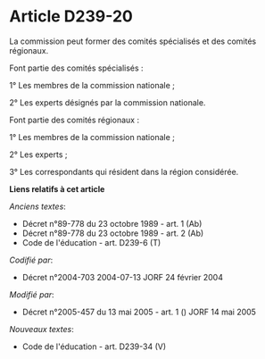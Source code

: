 # Article D239-20

La commission peut former des comités spécialisés et des comités régionaux.

Font partie des comités spécialisés :

1° Les membres de la commission nationale ;

2° Les experts désignés par la commission nationale.

Font partie des comités régionaux :

1° Les membres de la commission nationale ;

2° Les experts ;

3° Les correspondants qui résident dans la région considérée.

**Liens relatifs à cet article**

_Anciens textes_:

  - Décret n°89-778 du 23 octobre 1989 - art. 1 (Ab)
  - Décret n°89-778 du 23 octobre 1989 - art. 2 (Ab)
  - Code de l'éducation - art. D239-6 (T)

_Codifié par_:

  - Décret n°2004-703 2004-07-13 JORF 24 février 2004

_Modifié par_:

  - Décret n°2005-457 du 13 mai 2005 - art. 1 () JORF 14 mai 2005

_Nouveaux textes_:

  - Code de l'éducation - art. D239-34 (V)
